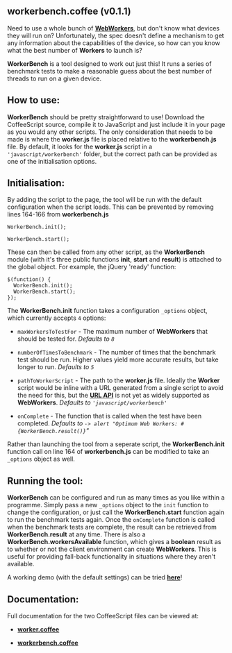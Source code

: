 ## workerbench.coffee (v0.1.1)

Need to use a whole bunch of [**WebWorkers**](http://www.whatwg.org/specs/web-apps/current-work/multipage/workers.html), but don't know what devices they will run on? Unfortunately, the spec doesn't define a mechanism to get any information about the capabilities of the device, so how can you know what the best number of **Workers** to launch is?

**WorkerBench** is a tool designed to work out just this! It runs a series of benchmark tests to make a reasonable guess about the best number of threads to run on a given device.

## How to use:

**WorkerBench** should be pretty straightforward to use! Download the CoffeeScript source, compile it to JavaScript and just include it in your page as you would any other scripts. 
The only consideration that needs to be made is where the **worker.js** file is placed relative to the **workerbench.js** file.
By default, it looks for the **worker.js** script in a `'javascript/workerbench'` folder, but the correct path can be provided as one of the initialisation options.

## Initialisation:

By adding the script to the page, the tool will be run with the default configuration when the script loads. This can be prevented by removing lines 164-166 from **workerbench.js**

    WorkerBench.init();

    WorkerBench.start();
    
These can then be called from any other script, as the **WorkerBench** module (with it's three public functions **init**, **start** and **result**) is attached to the global object. For example, the jQuery 'ready' function:

    $(function() {
      WorkerBench.init();
      WorkerBench.start();
    });
    
The **WorkerBench.init** function takes a configuration `_options` object, which currently accepts `4` options:

* `maxWorkersToTestFor` - The maximum number of **WebWorkers** that should be tested for. *Defaults to `8`*

* `numberOfTimesToBenchmark` - The number of times that the benchmark test should be run. Higher values yield more accurate results, but take longer to run. *Defaults to `5`*

* `pathToWorkerScript` - The path to the **worker.js** file. Ideally the **Worker** script would be inline with a URL generated from a single script to avoid the need for this, but the [**URL API**](https://developer.mozilla.org/en-US/docs/DOM/window.URL.createObjectURL) is not yet as widely supported as **WebWorkers**. *Defaults to `'javascript/workerbench'`*

* `onComplete` - The function that is called when the test have been completed. *Defaults to `-> alert "Optimum Web Workers: #{WorkerBench.result()}`"*

Rather than launching the tool from a seperate script, the **WorkerBench.init** function call on line 164 of **workerbench.js** can be modified to take an `_options` object as well.

## Running the tool:

**WorkerBench** can be configured and run as many times as you like within a programme. Simply pass a new `_options` object to the `init` function to change the configuration, or just call the **WorkerBench.start** function again to run the benchmark tests again.
Once the `onComplete` function is called when the benchmark tests are complete, the result can be retrieved from **WorkerBench.result** at any time. There is also a **WorkerBench.workersAvailable** function, which gives a **boolean** result as to whether or not the client environment can create **WebWorkers**.
This is useful for providing fall-back functionality in situations where they aren't available.

A working demo (with the default settings) can be tried [**here**](http://phenomnomnominal.github.com/workerbench)!

## Documentation:

Full documentation for the two CoffeeScript files can be viewed at:

* [**worker.coffee**](http://phenomnomnominal.github.com/docs/worker.html)

* [**workerbench.coffee**](http://phenomnomnominal.github.com/docs/workerbench.html)
